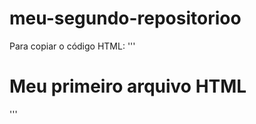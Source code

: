 # meu-segundo-repositorioo

Para copiar o código HTML:
'''
<html>
  <h1>Meu primeiro arquivo HTML</h1>
</html>
'''
